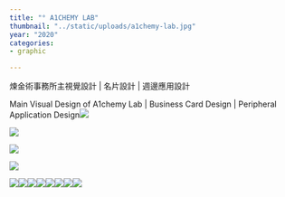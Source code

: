 ```yaml
---
title: "° A1CHEMY LAB"
thumbnail: "../static/uploads/a1chemy-lab.jpg"
year: "2020"
categories:
- graphic

---
```

煉金術事務所主視覺設計 | 名片設計 | 週邊應用設計

Main Visual Design of A1chemy Lab | Business Card Design | Peripheral Application Design![](https://mir-s3-cdn-cf.behance.net/project_modules/fs/59144d97308067.5ec263e3c9779.png)

![](https://mir-s3-cdn-cf.behance.net/project_modules/fs/7d999c97308067.5ec263e3cc4a1.jpg)

![](https://mir-s3-cdn-cf.behance.net/project_modules/fs/f131cf97308067.5ec263e3ca925.jpg)

![](https://mir-s3-cdn-cf.behance.net/project_modules/fs/237a2397308067.5ec263e3ca3c2.jpg)

![](https://mir-s3-cdn-cf.behance.net/project_modules/fs/b6c03697308067.5f2b80aea592d.jpg)![](https://mir-s3-cdn-cf.behance.net/project_modules/fs/ce8be697308067.5ec263e3cbba5.jpg)![](https://mir-s3-cdn-cf.behance.net/project_modules/fs/ff4dff97308067.5ec263e3c8b1e.jpg)![](https://mir-s3-cdn-cf.behance.net/project_modules/fs/da2fed97308067.5ec263e3cce3c.jpg)![](https://mir-s3-cdn-cf.behance.net/project_modules/max_1200/da4e1697308067.5ec263e3c82ef.png)![](https://mir-s3-cdn-cf.behance.net/project_modules/2800_opt_1/901a1a97308067.5ec264bc0f0cd.jpg)![](https://mir-s3-cdn-cf.behance.net/project_modules/2800_opt_1/a3b4ea97308067.5ec264bc0f6af.jpg)![](https://mir-s3-cdn-cf.behance.net/project_modules/fs/496de597308067.5ec263e3cb181.jpg)
